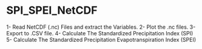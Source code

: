 # SPI_SPEI_NetCDF
1- Read NetCDF (.nc) Files and extract the Variables.  2- Plot the .nc files.   3- Export to .CSV file.   4- Calculate The Standardized Precipitation Index (SPI)        5- Calculate The Standardized Precipitation Evapotranspiration Index (SPEI) 
